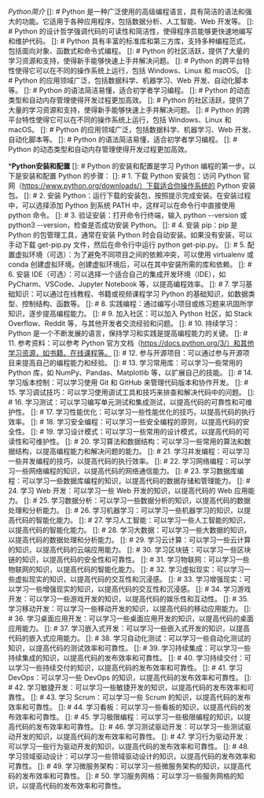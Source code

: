 *Python简介*
[]: # Python 是一种广泛使用的高级编程语言，具有简洁的语法和强大的功能。它适用于各种应用程序，包括数据分析、人工智能、Web 开发等。
[]: # Python 的设计哲学强调代码的可读性和简洁性，使得程序员能够更快速地编写和维护代码。
[]: # Python 具有丰富的标准库和第三方库，支持多种编程范式，包括面向对象、函数式和命令式编程。
[]: # Python 的社区活跃，提供了大量的学习资源和支持，使得新手能够快速上手并解决问题。
[]: # Python 的跨平台特性使得它可以在不同的操作系统上运行，包括 Windows、Linux 和 macOS。
[]: # Python 的应用领域广泛，包括数据科学、机器学习、Web 开发、自动化脚本等。
[]: # Python 的语法简洁易懂，适合初学者学习编程。
[]: # Python 的动态类型和自动内存管理使得开发过程更加高效。
[]: # Python 的社区活跃，提供了大量的学习资源和支持，使得新手能够快速上手并解决问题。
[]: # Python 的跨平台特性使得它可以在不同的操作系统上运行，包括 Windows、Linux 和 macOS。
[]: # Python 的应用领域广泛，包括数据科学、机器学习、Web 开发、自动化脚本等。
[]: # Python 的语法简洁易懂，适合初学者学习编程。
[]: # Python 的动态类型和自动内存管理使得开发过程更加高效。

***Python安装和配置**
[]: # Python 的安装和配置是学习 Python 编程的第一步。以下是安装和配置 Python 的步骤：
[]: # 1. 下载 Python 安装包：访问 Python 官网（https://www.python.org/downloads/）下载适合你操作系统的 Python 安装包。
[]: # 2. 安装 Python：运行下载的安装包，按照提示完成安装。在安装过程中，可以选择添加 Python 到系统 PATH 中，这样可以在命令行中直接使用 python 命令。
[]: # 3. 验证安装：打开命令行终端，输入 python --version 或 python3 --version，检查是否成功安装 Python。
[]: # 4. 安装 pip：pip 是 Python 的包管理工具，通常在安装 Python 时会自动安装。如果没有安装，可以手动下载 get-pip.py 文件，然后在命令行中运行 python get-pip.py。
[]: # 5. 配置虚拟环境（可选）：为了避免不同项目之间的依赖冲突，可以使用 virtualenv 或 conda 创建虚拟环境。创建虚拟环境后，可以在其中安装所需的库和依赖。
[]: # 6. 安装 IDE（可选）：可以选择一个适合自己的集成开发环境（IDE），如 PyCharm、VSCode、Jupyter Notebook 等，以提高编程效率。
[]: # 7. 学习基础知识：可以通过在线教程、书籍或视频课程学习 Python 的基础知识，如数据类型、控制结构、函数等。
[]: # 8. 实践编程：通过编写小项目或练习题来巩固所学知识，逐步提高编程能力。
[]: # 9. 加入社区：可以加入 Python 社区，如 Stack Overflow、Reddit 等，与其他开发者交流经验和问题。
[]: # 10. 持续学习：Python 是一个不断发展的语言，保持学习和实践是提高编程能力的关键。
[]: # 11. 参考资料：可以参考 Python 官方文档（https://docs.python.org/3/）和其他学习资源，如书籍、在线课程等。
[]: # 12. 参与开源项目：可以通过参与开源项目来提高自己的编程能力和经验。
[]: # 13. 学习常用库：可以学习一些常用的 Python 库，如 NumPy、Pandas、Matplotlib 等，以扩展自己的技能。
[]: # 14. 学习版本控制：可以学习使用 Git 和 GitHub 来管理代码版本和协作开发。
[]: # 15. 学习调试技巧：可以学习使用调试工具和技巧来排查和解决代码中的问题。
[]: # 16. 学习测试：可以学习编写单元测试和集成测试，以提高代码的可靠性和可维护性。
[]: # 17. 学习性能优化：可以学习一些性能优化的技巧，以提高代码的执行效率。
[]: # 18. 学习安全编程：可以学习一些安全编程的原则，以提高代码的安全性。
[]: # 19. 学习设计模式：可以学习一些常用的设计模式，以提高代码的可读性和可维护性。
[]: # 20. 学习算法和数据结构：可以学习一些常用的算法和数据结构，以提高编程能力和解决问题的能力。
[]: # 21. 学习并发编程：可以学习一些并发编程的技巧，以提高代码的执行效率。
[]: # 22. 学习网络编程：可以学习一些网络编程的知识，以提高代码的网络通信能力。
[]: # 23. 学习数据库编程：可以学习一些数据库编程的知识，以提高代码的数据存储和管理能力。
[]: # 24. 学习 Web 开发：可以学习一些 Web 开发的知识，以提高代码的 Web 应用能力。
[]: # 25. 学习数据分析：可以学习一些数据分析的知识，以提高代码的数据处理和分析能力。
[]: # 26. 学习机器学习：可以学习一些机器学习的知识，以提高代码的智能化能力。
[]: # 27. 学习人工智能：可以学习一些人工智能的知识，以提高代码的智能化能力。
[]: # 28. 学习大数据：可以学习一些大数据的知识，以提高代码的数据处理和分析能力。
[]: # 29. 学习云计算：可以学习一些云计算的知识，以提高代码的云端应用能力。
[]: # 30. 学习区块链：可以学习一些区块链的知识，以提高代码的安全性和可靠性。
[]: # 31. 学习物联网：可以学习一些物联网的知识，以提高代码的智能化能力。
[]: # 32. 学习虚拟现实：可以学习一些虚拟现实的知识，以提高代码的交互性和沉浸感。
[]: # 33. 学习增强现实：可以学习一些增强现实的知识，以提高代码的交互性和沉浸感。
[]: # 34. 学习游戏开发：可以学习一些游戏开发的知识，以提高代码的娱乐性和互动性。
[]: # 35. 学习移动开发：可以学习一些移动开发的知识，以提高代码的移动应用能力。
[]: # 36. 学习桌面应用开发：可以学习一些桌面应用开发的知识，以提高代码的桌面应用能力。
[]: # 37. 学习嵌入式开发：可以学习一些嵌入式开发的知识，以提高代码的嵌入式应用能力。
[]: # 38. 学习自动化测试：可以学习一些自动化测试的知识，以提高代码的测试效率和可靠性。
[]: # 39. 学习持续集成：可以学习一些持续集成的知识，以提高代码的发布效率和可靠性。
[]: # 40. 学习持续交付：可以学习一些持续交付的知识，以提高代码的发布效率和可靠性。
[]: # 41. 学习 DevOps：可以学习一些 DevOps 的知识，以提高代码的发布效率和可靠性。
[]: # 42. 学习敏捷开发：可以学习一些敏捷开发的知识，以提高代码的发布效率和可靠性。
[]: # 43. 学习 Scrum：可以学习一些 Scrum 的知识，以提高代码的发布效率和可靠性。
[]: # 44. 学习看板：可以学习一些看板的知识，以提高代码的发布效率和可靠性。
[]: # 45. 学习极限编程：可以学习一些极限编程的知识，以提高代码的发布效率和可靠性。
[]: # 46. 学习测试驱动开发：可以学习一些测试驱动开发的知识，以提高代码的发布效率和可靠性。
[]: # 47. 学习行为驱动开发：可以学习一些行为驱动开发的知识，以提高代码的发布效率和可靠性。
[]: # 48. 学习领域驱动设计：可以学习一些领域驱动设计的知识，以提高代码的发布效率和可靠性。
[]: # 49. 学习微服务架构：可以学习一些微服务架构的知识，以提高代码的发布效率和可靠性。
[]: # 50. 学习服务网格：可以学习一些服务网格的知识，以提高代码的发布效率和可靠性。